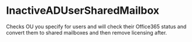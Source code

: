 # InactiveADUserSharedMailbox
Checks OU you specify for users and will check their Office365 status and convert them to shared mailboxes and then remove licensing after.
